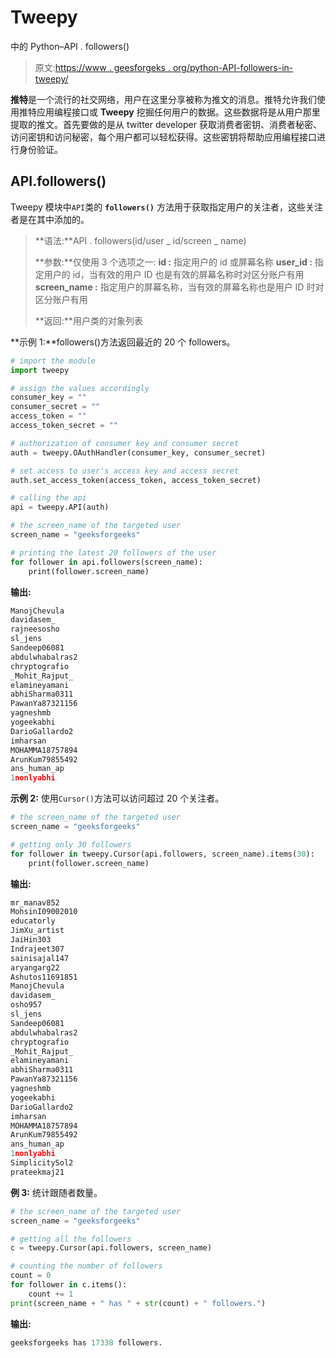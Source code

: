 # Tweepy

中的 Python–API . followers()

> 原文:[https://www . geesforgeks . org/python-API-followers-in-tweepy/](https://www.geeksforgeeks.org/python-api-followers-in-tweepy/)

**推特**是一个流行的社交网络，用户在这里分享被称为推文的消息。推特允许我们使用推特应用编程接口或 **Tweepy** 挖掘任何用户的数据。这些数据将是从用户那里提取的推文。首先要做的是从 twitter developer 获取消费者密钥、消费者秘密、访问密钥和访问秘密，每个用户都可以轻松获得。这些密钥将帮助应用编程接口进行身份验证。

## API.followers()

Tweepy 模块中`API`类的 **`followers()`** 方法用于获取指定用户的关注者，这些关注者是在其中添加的。

> **语法:**API . followers(id/user _ id/screen _ name)
> 
> **参数:**仅使用 3 个选项之一:
> **id :** 指定用户的 id 或屏幕名称
> **user_id :** 指定用户的 id，当有效的用户 ID 也是有效的屏幕名称时对区分账户有用
> **screen_name :** 指定用户的屏幕名称，当有效的屏幕名称也是用户 ID 时对区分账户有用
> 
> **返回:**用户类的对象列表

**示例 1:**followers()方法返回最近的 20 个 followers。

```py
# import the module
import tweepy

# assign the values accordingly
consumer_key = ""
consumer_secret = ""
access_token = ""
access_token_secret = ""

# authorization of consumer key and consumer secret
auth = tweepy.OAuthHandler(consumer_key, consumer_secret)

# set access to user's access key and access secret 
auth.set_access_token(access_token, access_token_secret)

# calling the api 
api = tweepy.API(auth)

# the screen_name of the targeted user
screen_name = "geeksforgeeks"

# printing the latest 20 followers of the user
for follower in api.followers(screen_name):
    print(follower.screen_name)
```

**输出:**

```py
ManojChevula
davidasem_
rajneesosho
sl_jens
Sandeep06081
abdulwhabalras2
chryptografio
_Mohit_Rajput_
elamineyamani
abhiSharma0311
PawanYa87321156
yagneshmb
yogeekabhi
DarioGallardo2
imharsan
MOHAMMA18757894
ArunKum79855492
ans_human_ap
1nonlyabhi

```

**示例 2:** 使用`Cursor()`方法可以访问超过 20 个关注者。

```py
# the screen_name of the targeted user
screen_name = "geeksforgeeks"

# getting only 30 followers
for follower in tweepy.Cursor(api.followers, screen_name).items(30):
    print(follower.screen_name)
```

**输出:**

```py
mr_manav852
MohsinI09002010
educatorly
JimXu_artist
JaiHin303
Indrajeet307
sainisajal147
aryangarg22
Ashutos11691851
ManojChevula
davidasem_
osho957
sl_jens
Sandeep06081
abdulwhabalras2
chryptografio
_Mohit_Rajput_
elamineyamani
abhiSharma0311
PawanYa87321156
yagneshmb
yogeekabhi
DarioGallardo2
imharsan
MOHAMMA18757894
ArunKum79855492
ans_human_ap
1nonlyabhi
SimplicitySol2
prateekmaj21

```

**例 3:** 统计跟随者数量。

```py
# the screen_name of the targeted user
screen_name = "geeksforgeeks"

# getting all the followers
c = tweepy.Cursor(api.followers, screen_name)

# counting the number of followers
count = 0
for follower in c.items():
    count += 1
print(screen_name + " has " + str(count) + " followers.")
```

**输出:**

```py
geeksforgeeks has 17338 followers.
```